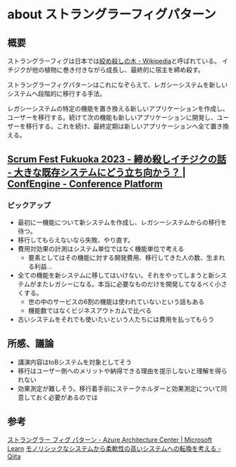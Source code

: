 # about ストラングラーフィグパターン
## 概要
ストラングラーフィグは日本では[絞め殺しの木 - Wikipedia](https://ja.wikipedia.org/wiki/%E7%B5%9E%E3%82%81%E6%AE%BA%E3%81%97%E3%81%AE%E6%9C%A8)と呼ばれている。
イチジクが他の植物に巻き付きながら成長し、最終的に宿主を締め殺す。

ストラングラーフィグパターンはこれになぞらえて、レガシーシステムを新しいシステムへ段階的に移行する手法。

レガシーシステムの特定の機能を置き換える新しいアプリケーションを作成し、ユーザーを移行する。続けて次の機能も新しいアプリケーションに開発し、ユーザーを移行する。これを続け、最終定期は新しいアプリケーションへ全て置き換える。

## [Scrum Fest Fukuoka 2023 - 締め殺しイチジクの話 - 大きな既存システムにどう立ち向かう？ | ConfEngine - Conference Platform](https://confengine.com/conferences/scrum-fest-fukuoka-2023/proposal/18027)
### ピックアップ
- 最初に一機能について新システムを作成し、レガシーシステムからの移行を待つ。
- 移行してもらえないなら失敗、やり直す。
- 費用対効果の計測はシステム単位ではなく機能単位で考える
	- 要素としてはその機能に対する開発費用、移行してきた人の数、生まれる利益...
- 全ての機能を新システムに移してはいけない。それをやってしまうと新システムがまたレガシーになる。本当に必要なものだけを開発してなるべく小さくする。
	- 世の中のサービスの6割の機能は使われていないという話もある
	- 機能数ではなくビジネスアウトカムで比べる
- 古いシステムをそれでも使いたいという人たちには費用を払ってもらう

## 所感、議論
- 講演内容はtoBシステムを対象としてそう
- 移行はユーザー側へのメリットや納得できる理由を提示しないと理解を得られない
- 効果測定が難しそう。移行着手前にステークホルダーと効果測定について同意しておく必要があるのでは

## 参考
[ストラングラー フィグ パターン - Azure Architecture Center | Microsoft Learn](https://learn.microsoft.com/ja-jp/azure/architecture/patterns/strangler-fig)
[モノリシックなシステムから柔軟性の高いシステムへの転換を考える - Qiita](https://qiita.com/Kous92980599/items/f2628ada733147ad784a)